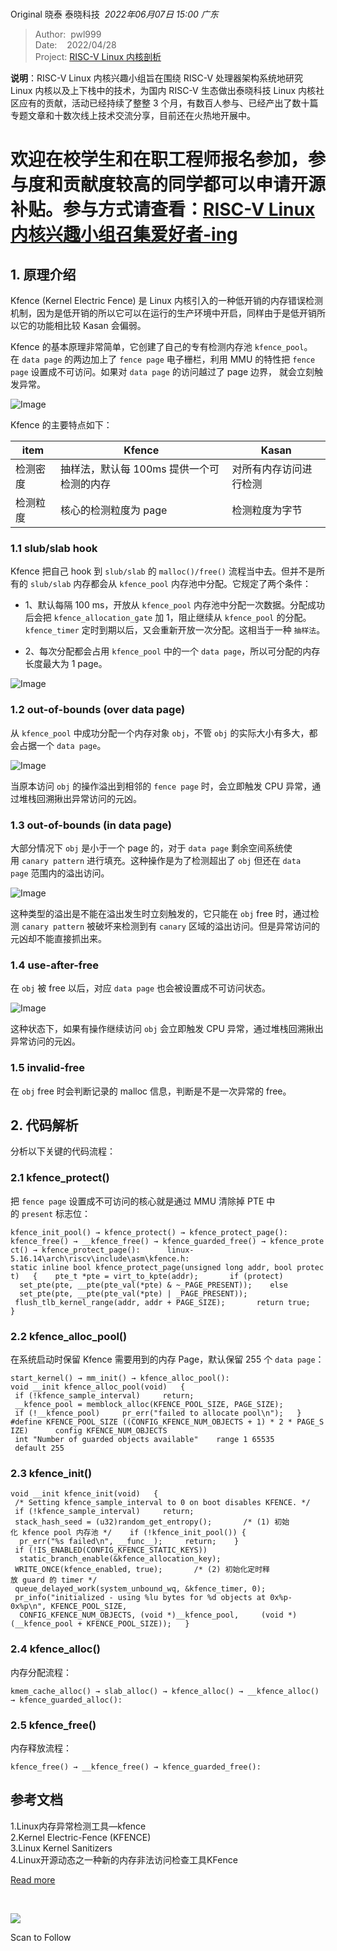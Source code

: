 # 

Original 晓泰 泰晓科技  _2022年06月07日 15:00_ _广东_

> Author:  pwl999  
> Date:    2022/04/28  
> Project: [RISC-V Linux 内核剖析](http://mp.weixin.qq.com/s?__biz=MzA5NDQzODQ3MQ==&mid=2648188624&idx=1&sn=76c8067aa544cc14d97c60865ccb2382&chksm=886213f8bf159aeeefc92c02670e556a7404647697e48be49477f2d54a77ce2ae1b910ead596&scene=21#wechat_redirect)  

**说明**：RISC-V Linux 内核兴趣小组旨在围绕 RISC-V 处理器架构系统地研究 Linux 内核以及上下栈中的技术，为国内 RISC-V 生态做出泰晓科技 Linux 内核社区应有的贡献，活动已经持续了整整 3 个月，有数百人参与、已经产出了数十篇专题文章和十数次线上技术交流分享，目前还在火热地开展中。

#   

# **欢迎在校学生和在职工程师报名参加，参与度和贡献度较高的同学都可以申请开源补贴。参与方式请查看：[RISC-V Linux 内核兴趣小组召集爱好者-ing](http://mp.weixin.qq.com/s?__biz=MzA5NDQzODQ3MQ==&mid=2648188624&idx=1&sn=76c8067aa544cc14d97c60865ccb2382&chksm=886213f8bf159aeeefc92c02670e556a7404647697e48be49477f2d54a77ce2ae1b910ead596&scene=21#wechat_redirect)**

## 1. 原理介绍

Kfence (Kernel Electric Fence) 是 Linux 内核引入的一种低开销的内存错误检测机制，因为是低开销的所以它可以在运行的生产环境中开启，同样由于是低开销所以它的功能相比较 Kasan 会偏弱。

Kfence 的基本原理非常简单，它创建了自己的专有检测内存池 `kfence_pool`。在 `data page` 的两边加上了 `fence page` 电子栅栏，利用 MMU 的特性把 `fence page` 设置成不可访问。如果对 `data page` 的访问越过了 page 边界， 就会立刻触发异常。

![Image](https://mmbiz.qpic.cn/mmbiz_png/XXJQJDtx0ebU9hcA9BgUiaXrNwSfFZbvib8HJoDPKyQZOhXpDdtbiciaDg1dRyFfmPKMYwCROsEWibWYETHHnSeoInQ/640?wx_fmt=png&tp=webp&wxfrom=5&wx_lazy=1&wx_co=1)

Kfence 的主要特点如下：

|item|Kfence|Kasan|
|---|---|---|
|检测密度|抽样法，默认每 100ms 提供一个可检测的内存|对所有内存访问进行检测|
|检测粒度|核心的检测粒度为 page|检测粒度为字节|

### 1.1 slub/slab hook

Kfence 把自己 hook 到 `slub/slab` 的 `malloc()/free()` 流程当中去。但并不是所有的 `slub/slab` 内存都会从 `kfence_pool` 内存池中分配。它规定了两个条件：

- 1、默认每隔 100 ms，开放从 `kfence_pool` 内存池中分配一次数据。分配成功后会把 `kfence_allocation_gate` 加 1，阻止继续从 `kfence_pool` 的分配。`kfence_timer` 定时到期以后，又会重新开放一次分配。这相当于一种 `抽样法`。
    
- 2、每次分配都会占用 `kfence_pool` 中的一个 `data page`，所以可分配的内存长度最大为 1 page。
    

![Image](https://mmbiz.qpic.cn/mmbiz_png/XXJQJDtx0ebU9hcA9BgUiaXrNwSfFZbvibMnsNSiaOW3DOdzeicd4qpuatTuQwXDnP3y5lzzOy3o06FtozfEO2PC6A/640?wx_fmt=png&tp=webp&wxfrom=5&wx_lazy=1&wx_co=1)

### 1.2 out-of-bounds (over data page)

从 `kfence_pool` 中成功分配一个内存对象 `obj`，不管 `obj` 的实际大小有多大，都会占据一个 `data page`。

![Image](https://mmbiz.qpic.cn/mmbiz_png/XXJQJDtx0ebU9hcA9BgUiaXrNwSfFZbvibaNY0ZcbbT1VdERtKV41hscU63U7QEQIiabibA5KmpQrKVgUJ7zQXHDzA/640?wx_fmt=png&tp=webp&wxfrom=5&wx_lazy=1&wx_co=1)

当原本访问 `obj` 的操作溢出到相邻的 `fence page` 时，会立即触发 CPU 异常，通过堆栈回溯揪出异常访问的元凶。

### 1.3 out-of-bounds (in data page)

大部分情况下 `obj` 是小于一个 page 的，对于 `data page` 剩余空间系统使用 `canary pattern` 进行填充。这种操作是为了检测超出了 `obj` 但还在 `data page` 范围内的溢出访问。

![Image](https://mmbiz.qpic.cn/mmbiz_png/XXJQJDtx0ebU9hcA9BgUiaXrNwSfFZbvibkC8lSnAbdRqwqoZYC0LbX2ib8N6vZvFibK3ycqodDRNpvSia1N1vQiaGzA/640?wx_fmt=png&tp=webp&wxfrom=5&wx_lazy=1&wx_co=1)

这种类型的溢出是不能在溢出发生时立刻触发的，它只能在 `obj` free 时，通过检测 `canary pattern` 被破坏来检测到有 `canary` 区域的溢出访问。但是异常访问的元凶却不能直接抓出来。

### 1.4 use-after-free

在 `obj` 被 free 以后，对应 `data page` 也会被设置成不可访问状态。

![Image](https://mmbiz.qpic.cn/mmbiz_png/XXJQJDtx0ebU9hcA9BgUiaXrNwSfFZbvibRmZibmEK52OCV3SoLVNtAG3fxtRdMRCeTic8kkgULJtDsfFG0Ct9LjJQ/640?wx_fmt=png&tp=webp&wxfrom=5&wx_lazy=1&wx_co=1)

这种状态下，如果有操作继续访问 `obj` 会立即触发 CPU 异常，通过堆栈回溯揪出异常访问的元凶。

### 1.5 invalid-free

在 `obj` free 时会判断记录的 malloc 信息，判断是不是一次异常的 free。

## 2. 代码解析

分析以下关键的代码流程：

### 2.1 kfence_protect()

把 `fence page` 设置成不可访问的核心就是通过 MMU 清除掉 PTE 中的 `present` 标志位：

`kfence_init_pool() → kfence_protect() → kfence_protect_page():   kfence_free() → __kfence_free() → kfence_guarded_free() → kfence_protect() → kfence_protect_page():      linux-5.16.14\arch\riscv\include\asm\kfence.h:      static inline bool kfence_protect_page(unsigned long addr, bool protect)   {    pte_t *pte = virt_to_kpte(addr);       if (protect)     set_pte(pte, __pte(pte_val(*pte) & ~_PAGE_PRESENT));    else     set_pte(pte, __pte(pte_val(*pte) | _PAGE_PRESENT));       flush_tlb_kernel_range(addr, addr + PAGE_SIZE);       return true;   }   `

### 2.2 kfence_alloc_pool()

在系统启动时保留 Kfence 需要用到的内存 Page，默认保留 255 个 `data page`：

`start_kernel() → mm_init() → kfence_alloc_pool():      void __init kfence_alloc_pool(void)   {    if (!kfence_sample_interval)     return;       __kfence_pool = memblock_alloc(KFENCE_POOL_SIZE, PAGE_SIZE);       if (!__kfence_pool)     pr_err("failed to allocate pool\n");   }      #define KFENCE_POOL_SIZE ((CONFIG_KFENCE_NUM_OBJECTS + 1) * 2 * PAGE_SIZE)      config KFENCE_NUM_OBJECTS    int "Number of guarded objects available"    range 1 65535    default 255   `

### 2.3 kfence_init()

`void __init kfence_init(void)   {    /* Setting kfence_sample_interval to 0 on boot disables KFENCE. */    if (!kfence_sample_interval)     return;       stack_hash_seed = (u32)random_get_entropy();       /* (1) 初始化 kfence pool 内存池 */    if (!kfence_init_pool()) {     pr_err("%s failed\n", __func__);     return;    }       if (!IS_ENABLED(CONFIG_KFENCE_STATIC_KEYS))     static_branch_enable(&kfence_allocation_key);    WRITE_ONCE(kfence_enabled, true);       /* (2) 初始化定时释放 guard 的 timer */    queue_delayed_work(system_unbound_wq, &kfence_timer, 0);    pr_info("initialized - using %lu bytes for %d objects at 0x%p-0x%p\n", KFENCE_POOL_SIZE,     CONFIG_KFENCE_NUM_OBJECTS, (void *)__kfence_pool,     (void *)(__kfence_pool + KFENCE_POOL_SIZE));   }   `

### 2.4 kfence_alloc()

内存分配流程：

`kmem_cache_alloc() → slab_alloc() → kfence_alloc() → __kfence_alloc() → kfence_guarded_alloc():   `

### 2.5 kfence_free()

内存释放流程：

`kfence_free() → __kfence_free() → kfence_guarded_free():   `

## 参考文档

1.Linux内存异常检测工具—kfence  
2.Kernel Electric-Fence (KFENCE)  
3.Linux Kernel Sanitizers  
4.Linux开源动态之一种新的内存非法访问检查工具KFence

  

[Read more](https://tinylab.org/riscv-linux-kfence/)

​

![](https://mp.weixin.qq.com/rr?timestamp=1727525222&src=11&ver=1&signature=21mioE8ryWO7Z7AcSqRaF9AvfaK9CXr6eBtUdaNl5f57aeW0X4DFHZBuWhsem0DZ1mw5g*2zrxzRKP-iJpemeqinUuEJKT3XcoMeRE2c1WM=)

Scan to Follow